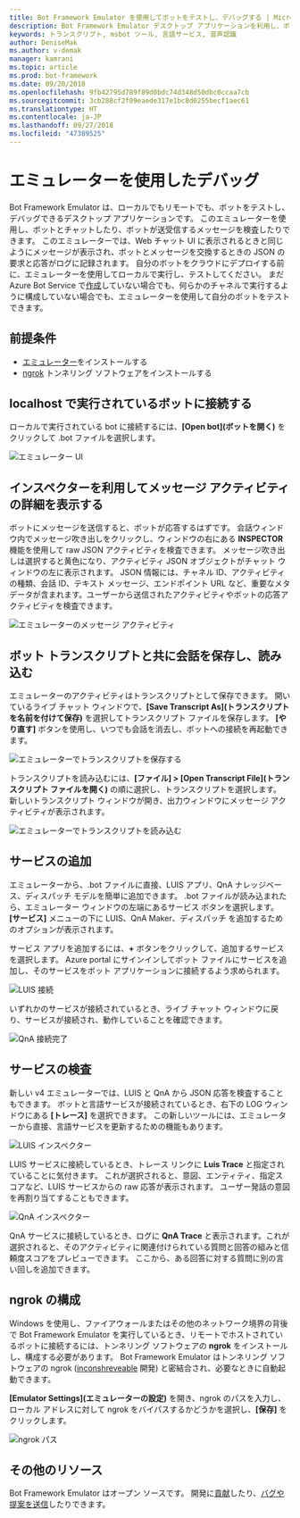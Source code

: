 ```yaml
---
title: Bot Framework Emulator を使用してボットをテストし、デバッグする | Microsoft Docs
description: Bot Framework Emulator デスクトップ アプリケーションを利用し、ボットを検査、試験、デバッグする方法について説明します。
keywords: トランスクリプト, msbot ツール, 言語サービス, 音声認識
author: DeniseMak
ms.author: v-demak
manager: kamrani
ms.topic: article
ms.prod: bot-framework
ms.date: 09/20/2018
ms.openlocfilehash: 9fb42795d789f89d0bdc74d348d50dbc0ccaa7cb
ms.sourcegitcommit: 3cb288cf2f09eaede317e1bc8d6255becf1aec61
ms.translationtype: HT
ms.contentlocale: ja-JP
ms.lasthandoff: 09/27/2018
ms.locfileid: "47389525"
---
```

# <a name="debug-with-the-emulator"></a>エミュレーターを使用したデバッグ

Bot Framework Emulator は、ローカルでもリモートでも、ボットをテストし、デバッグできるデスクトップ アプリケーションです。 このエミュレーターを使用し、ボットとチャットしたり、ボットが送受信するメッセージを検査したりできます。 このエミュレーターでは、Web チャット UI に表示されるときと同じようにメッセージが表示され、ボットとメッセージを交換するときの JSON の要求と応答がログに記録されます。 自分のボットをクラウドにデプロイする前に、エミュレーターを使用してローカルで実行し、テストしてください。 まだ Azure Bot Service で[作成](./bot-service-quickstart.md)していない場合でも、何らかのチャネルで実行するように構成していない場合でも、エミュレーターを使用して自分のボットをテストできます。

## <a name="prerequisites"></a>前提条件
- [エミュレーター](https://github.com/Microsoft/BotFramework-Emulator/releases)をインストールする
- [ngrok][ngrokDownload] トンネリング ソフトウェアをインストールする

## <a name="connect-to-a-bot-running-on-localhost"></a>localhost で実行されているボットに接続する

ローカルで実行されている bot に接続するには、**[Open bot]\(ボットを開く\)** をクリックして .bot ファイルを選択します。 

![エミュレーター UI](media/emulator-v4/emulator-welcome.png)

## <a name="view-detailed-message-activity-with-the-inspector"></a>インスペクターを利用してメッセージ アクティビティの詳細を表示する

ボットにメッセージを送信すると、ボットが応答するはずです。 会話ウィンドウ内でメッセージ吹き出しをクリックし、ウィンドウの右にある **INSPECTOR** 機能を使用して raw JSON アクティビティを検査できます。 メッセージ吹き出しは選択すると黄色になり、アクティビティ JSON オブジェクトがチャット ウィンドウの左に表示されます。 JSON 情報には、チャネル ID、アクティビティの種類、会話 ID、テキスト メッセージ、エンドポイント URL など、重要なメタデータが含まれます。ユーザーから送信されたアクティビティやボットの応答アクティビティを検査できます。 

![エミュレーターのメッセージ アクティビティ](media/emulator-v4/emulator-view-message-activity-02.png)

## <a name="save-and-load-conversations-with-bot-transcripts"></a>ボット トランスクリプトと共に会話を保存し、読み込む

エミュレーターのアクティビティはトランスクリプトとして保存できます。 開いているライブ チャット ウィンドウで、**[Save Transcript As]\(トランスクリプトを名前を付けて保存\)** を選択してトランスクリプト ファイルを保存します。 **[やり直す]** ボタンを使用し、いつでも会話を消去し、ボットへの接続を再起動できます。  

![エミュレーターでトランスクリプトを保存する](media/emulator-v4/emulator-live-chat.png)

トランスクリプトを読み込むには、**[ファイル] > [Open Transcript File]\(トランスクリプト ファイルを開く\)** の順に選択し、トランスクリプトを選択します。 新しいトランスクリプト ウィンドウが開き、出力ウィンドウにメッセージ アクティビティが表示されます。 

![エミュレーターでトランスクリプトを読み込む](media/emulator-v4/emulator-load-transcript.png)

## <a name="add-services"></a>サービスの追加 

エミュレーターから、.bot ファイルに直接、LUIS アプリ、QnA ナレッジベース、ディスパッチ モデルを簡単に追加できます。 .bot ファイルが読み込まれたら、エミュレーター ウィンドウの左端にあるサービス ボタンを選択します。 **[サービス]** メニューの下に LUIS、QnA Maker、ディスパッチ を追加するためのオプションが表示されます。 

サービス アプリを追加するには、**+** ボタンをクリックして、追加するサービスを選択します。 Azure portal にサインインしてボット ファイルにサービスを追加し、そのサービスをボット アプリケーションに接続するよう求められます。 

![LUIS 接続](media/emulator-v4/emulator-connect-luis-btn.png)

いずれかのサービスが接続されているとき、ライブ チャット ウィンドウに戻り、サービスが接続され、動作していることを確認できます。 

![QnA 接続完了](media/emulator-v4/emulator-view-message-activity.png)

## <a name="inspect-services"></a>サービスの検査

新しい v4 エミュレーターでは、LUIS と QnA から JSON 応答を検査することもできます。 ボットと言語サービスが接続されているとき、右下の LOG ウィンドウにある **[トレース]** を選択できます。 この新しいツールには、エミュレーターから直接、言語サービスを更新するための機能もあります。 

![LUIS インスペクター](media/emulator-v4/emulator-luis-inspector.png)

LUIS サービスに接続しているとき、トレース リンクに **Luis Trace** と指定されていることに気付きます。 これが選択されると、意図、エンティティ、指定スコアなど、LUIS サービスからの raw 応答が表示されます。 ユーザー発話の意図を再割り当てすることもできます。 

![QnA インスペクター](media/emulator-v4/emulator-qna-inspector.png)

QnA サービスに接続しているとき、ログに **QnA Trace** と表示されます。これが選択されると、そのアクティビティに関連付けられている質問と回答の組みと信頼度スコアをプレビューできます。 ここから、ある回答に対する質問に別の言い回しを追加できます。

## <a name="configure-ngrok"></a>ngrok の構成

Windows を使用し、ファイアウォールまたはその他のネットワーク境界の背後で Bot Framework Emulator を実行しているとき、リモートでホストされているボットに接続するには、トンネリング ソフトウェアの **ngrok** をインストールし、構成する必要があります。 Bot Framework Emulator はトンネリング ソフトウェアの ngrok ([inconshreveable][inconshreveable] 開発) と密結合され、必要なときに自動起動できます。

**[Emulator Settings]\(エミュレーターの設定\)** を開き、ngrok のパスを入力し、ローカル アドレスに対して ngrok をバイパスするかどうかを選択し、**[保存]** をクリックします。

![ngrok パス](media/emulator-v4/emulator-ngrok-path.png)

## <a name="additional-resources"></a>その他のリソース

Bot Framework Emulator はオープン ソースです。 開発に[貢献][EmulatorGithubContribute]したり、[バグや提案を送信][EmulatorGithubBugs]したりできます。



[EmulatorGithubContribute]: https://github.com/Microsoft/BotFramework-Emulator/wiki/How-to-Contribute
[EmulatorGithubBugs]: https://github.com/Microsoft/BotFramework-Emulator/wiki/Submitting-Bugs-%26-Suggestions

[ngrokDownload]: https://ngrok.com/
[inconshreveable]: https://inconshreveable.com/
